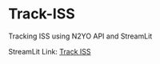 # Track-ISS
Tracking ISS using N2YO API and StreamLit

StreamLit Link: [Track ISS](https://track-iss-kcmcwusxrr3u5wsnpfdxs2.streamlit.app/)

